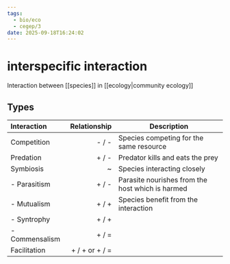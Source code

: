 ```yaml
---
tags:
  - bio/eco
  - cegep/3
date: 2025-09-18T16:24:02
---
```


# interspecific interaction

Interaction between [[species]] in [[ecology|community ecology]]

## Types

| Interaction    |   Relationship | Description                                      |
|:-------------- | --------------:| ------------------------------------------------ |
| Competition    |          - / - | Species competing for the same resource          |
| Predation      |          + / - | Predator kills and eats the prey                 |
| Symbiosis      |              ~ | Species interacting closely                      |
| - Parasitism   |          + / - | Parasite nourishes from the host which is harmed |
| - Mutualism    |          + / + | Species benefit from the interaction             |
| - Syntrophy    |          + / + |                                                  |
| - Commensalism |          + / = |                                                  |
| Facilitation   | + / + or + / = |                                                  |